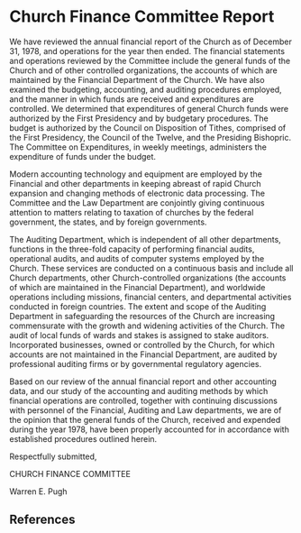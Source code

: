 # Church Finance Committee Report

We have reviewed the annual financial report of the Church as of December 31,
1978, and operations for the year then ended. The financial statements and
operations reviewed by the Committee include the general funds of the Church
and of other controlled organizations, the accounts of which are maintained by
the Financial Department of the Church. We have also examined the budgeting,
accounting, and auditing procedures employed, and the manner in which funds
are received and expenditures are controlled. We determined that expenditures
of general Church funds were authorized by the First Presidency and by
budgetary procedures. The budget is authorized by the Council on Disposition
of Tithes, comprised of the First Presidency, the Council of the Twelve, and
the Presiding Bishopric. The Committee on Expenditures, in weekly meetings,
administers the expenditure of funds under the budget.

Modern accounting technology and equipment are employed by the Financial and
other departments in keeping abreast of rapid Church expansion and changing
methods of electronic data processing. The Committee and the Law Department
are conjointly giving continuous attention to matters relating to taxation of
churches by the federal government, the states, and by foreign governments.

The Auditing Department, which is independent of all other departments,
functions in the three-fold capacity of performing financial audits,
operational audits, and audits of computer systems employed by the Church.
These services are conducted on a continuous basis and include all Church
departments, other Church-controlled organizations (the accounts of which are
maintained in the Financial Department), and worldwide operations including
missions, financial centers, and departmental activities conducted in foreign
countries. The extent and scope of the Auditing Department in safeguarding the
resources of the Church are increasing commensurate with the growth and
widening activities of the Church. The audit of local funds of wards and
stakes is assigned to stake auditors. Incorporated businesses, owned or
controlled by the Church, for which accounts are not maintained in the
Financial Department, are audited by professional auditing firms or by
governmental regulatory agencies.

Based on our review of the annual financial report and other accounting data,
and our study of the accounting and auditing methods by which financial
operations are controlled, together with continuing discussions with personnel
of the Financial, Auditing and Law departments, we are of the opinion that the
general funds of the Church, received and expended during the year 1978, have
been properly accounted for in accordance with established procedures outlined
herein.

Respectfully submitted,

CHURCH FINANCE COMMITTEE

Warren E. Pugh

## References


